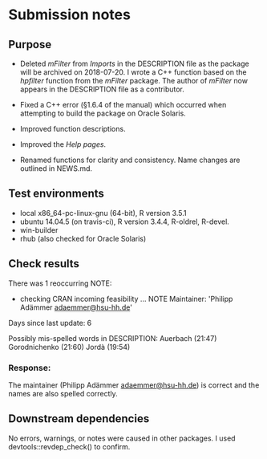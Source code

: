 # Submission notes

## Purpose
* Deleted *mFilter* from *Imports* in the DESCRIPTION file as the package will be archived on 2018-07-20. 
  I wrote a C++ function based on the *hpfilter* function from the *mFilter* package.  The author of *mFilter* now appears in the 
  DESCRIPTION file as a contributor.

* Fixed a C++ error (§1.6.4 of the manual) which occurred when attempting to build the package on Oracle Solaris.

* Improved function descriptions. 

* Improved the *Help pages*. 
  
* Renamed functions for clarity and consistency. Name changes are outlined in NEWS.md.  
 
## Test environments
* local x86_64-pc-linux-gnu (64-bit), R version 3.5.1
* ubuntu 14.04.5 (on travis-ci),      R version 3.4.4, R-oldrel, R-devel.
* win-builder 
* rhub (also checked for Oracle Solaris)

## Check results
There was 1 reoccurring NOTE:
  
* checking CRAN incoming feasibility ... NOTE
Maintainer: 'Philipp Adämmer <adaemmer@hsu-hh.de>'

Days since last update: 6

Possibly mis-spelled words in DESCRIPTION:
  Auerbach (21:47)
  Gorodnichenko (21:60)
  Jordà (19:54)
  
### Response: 
The maintainer (Philipp Adämmer <adaemmer@hsu-hh.de>) is correct and the names 
are also spelled correctly.    

## Downstream dependencies
No errors, warnings, or notes were caused in other packages. I used devtools::revdep_check() to confirm. 
